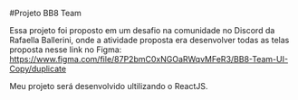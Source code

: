 #Projeto BB8 Team

Essa projeto foi proposto em um desafio na comunidade no Discord da Rafaella Ballerini,
onde a atividade proposta era desenvolver todas as telas proposta nesse link no Figma:
https://www.figma.com/file/87P2bmC0xNGOaRWqvMFeR3/BB8-Team-UI-Copy/duplicate

Meu projeto será desenvolvido ultilizando o ReactJS.

